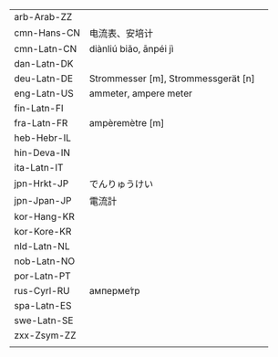 | | | |
|-|-|-|
| arb-Arab-ZZ |  |  |
| cmn-Hans-CN | 电流表、安培计 |  |
| cmn-Latn-CN | diànliú biǎo, ānpéi jì |  |
| dan-Latn-DK |  |  |
| deu-Latn-DE | Strommesser [m], Strommessgerät [n] |  |
| eng-Latn-US | ammeter, ampere meter |  |
| fin-Latn-FI |  |  |
| fra-Latn-FR | ampèremètre [m] |  |
| heb-Hebr-IL |  |  |
| hin-Deva-IN |  |  |
| ita-Latn-IT |  |  |
| jpn-Hrkt-JP | でんりゅうけい |  |
| jpn-Jpan-JP | 電流計 |  |
| kor-Hang-KR |  |  |
| kor-Kore-KR |  |  |
| nld-Latn-NL |  |  |
| nob-Latn-NO |  |  |
| por-Latn-PT |  |  |
| rus-Cyrl-RU | амперме́тр |  |
| spa-Latn-ES |  |  |
| swe-Latn-SE |  |  |
| zxx-Zsym-ZZ |  |  |
|  |  |  |
